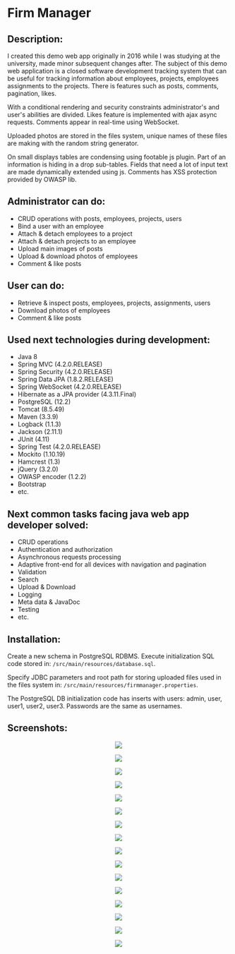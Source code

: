 # Firm Manager 
## Description:
I created this demo web app originally in 2016 while I was studying at the university, made minor subsequent changes after.
The subject of this demo web application is a closed software development tracking system 
that can be useful for tracking information about employees, projects, employees assignments to the projects. 
There is features such as posts, comments, pagination, likes.

With a conditional rendering and security constraints administrator's and user's abilities are divided. 
Likes feature is implemented with ajax async requests. Comments appear in real-time using WebSocket.

Uploaded photos are stored in the files system, unique names of these files are making with the random string generator. 

On small displays tables are condensing using footable js plugin. Part of an information is hiding in a drop sub-tables. 
Fields that need a lot of input text are made dynamically extended using js. Comments has XSS protection provided by OWASP lib.

## Administrator can do:
- CRUD operations with posts, employees, projects, users
- Bind a user with an employee
- Attach & detach employees to a project
- Attach & detach projects to an employee
- Upload main images of posts
- Upload & download photos of employees
- Comment & like posts

## User can do:
- Retrieve & inspect posts, employees, projects, assignments, users
- Download photos of employees
- Comment & like posts

## Used next technologies during development:
- Java 8
- Spring MVC (4.2.0.RELEASE)
- Spring Security (4.2.0.RELEASE)
- Spring Data JPA (1.8.2.RELEASE)
- Spring WebSocket (4.2.0.RELEASE)
- Hibernate as a JPA provider (4.3.11.Final)
- PostgreSQL (12.2)
- Tomcat (8.5.49)
- Maven (3.3.9)
- Logback (1.1.3)
- Jackson (2.11.1)
- JUnit (4.11)
- Spring Test (4.2.0.RELEASE)
- Mockito (1.10.19)
- Hamcrest (1.3)
- jQuery (3.2.0)
- OWASP encoder (1.2.2)
- Bootstrap
- etc.
   
## Next common tasks facing java web app developer solved:
- CRUD operations
- Authentication and authorization
- Asynchronous requests processing
- Adaptive front-end for all devices with navigation and pagination
- Validation
- Search
- Upload & Download
- Logging
- Meta data & JavaDoc
- Testing
- etc.

## Installation:

Create a new schema in PostgreSQL RDBMS. Execute initialization SQL code stored in: 
`/src/main/resources/database.sql`.

Specify JDBC parameters and root path for storing uploaded files used in the files system in: 
`/src/main/resources/firmmanager.properties`.

The PostgreSQL DB initialization code has inserts with users: admin, user, user1, user2, user3. 
Passwords are the same as usernames.

## Screenshots:

<p align="center">
  <img src="https://user-images.githubusercontent.com/26651009/88971975-8594e100-d2bd-11ea-8dd2-3b057dadd3a3.png" />
</p>

<p align="center">
  <img src="https://user-images.githubusercontent.com/26651009/88971991-8b8ac200-d2bd-11ea-8063-1afef26191ba.png" />
</p>

<p align="center">
  <img src="https://user-images.githubusercontent.com/26651009/88971995-8ded1c00-d2bd-11ea-8adf-91cbc7abe8b9.png" />
</p>

<p align="center">
  <img src="https://user-images.githubusercontent.com/26651009/88971999-8f1e4900-d2bd-11ea-83d8-36c385de5f33.png" />
</p>

<p align="center">
  <img src="https://user-images.githubusercontent.com/26651009/88972006-90e80c80-d2bd-11ea-9908-6a54ad0e7467.png" />
</p>

<p align="center">
  <img src="https://user-images.githubusercontent.com/26651009/88972009-947b9380-d2bd-11ea-801f-200bb7375b0f.png" />
</p>

<p align="center">
  <img src="https://user-images.githubusercontent.com/26651009/88972020-96dded80-d2bd-11ea-9b09-ac93dedb96dd.png" />
</p>

<p align="center">
  <img src="https://user-images.githubusercontent.com/26651009/88972022-980f1a80-d2bd-11ea-859e-9576038c7135.png" />
</p>

<p align="center">
  <img src="https://user-images.githubusercontent.com/26651009/88972029-9cd3ce80-d2bd-11ea-9bcb-875355bceb3e.png" />
</p>

<p align="center">
  <img src="https://user-images.githubusercontent.com/26651009/88972032-9e9d9200-d2bd-11ea-9fce-61c8a6709a69.png" />
</p>

<p align="center">
  <img src="https://user-images.githubusercontent.com/26651009/88972037-a1988280-d2bd-11ea-9434-b57e20d80224.png" />
</p>

<p align="center">
  <img src="https://user-images.githubusercontent.com/26651009/88972041-a2c9af80-d2bd-11ea-8794-2d227dedf46d.png" />
</p>

<p align="center">
  <img src="https://user-images.githubusercontent.com/26651009/88972045-a4937300-d2bd-11ea-981a-40092b2a1169.png" />
</p>

<p align="center">
  <img src="https://user-images.githubusercontent.com/26651009/88972048-a65d3680-d2bd-11ea-991d-6545b149448e.png" />
</p>

<p align="center">
  <img src="https://user-images.githubusercontent.com/26651009/88972054-a78e6380-d2bd-11ea-866e-a1c2ca44fdce.png" />
</p>

<p align="center">
  <img src="https://user-images.githubusercontent.com/26651009/88973065-351e8300-d2bf-11ea-8829-3ca3b3ed2a66.png" />
</p>



